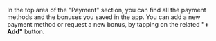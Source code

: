 In the top area of the "Payment" section, you can find all the payment methods and the bonuses you saved in the app. You can add a new payment method or request a new bonus, by tapping on the related **"+ Add"** button.
